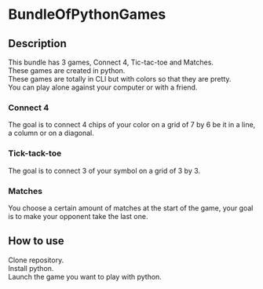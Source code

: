 # BundleOfPythonGames

## Description
This bundle has 3 games, Connect 4, Tic-tac-toe and Matches.  
These games are created in python.  
These games are totally in CLI but with colors so that they are pretty.  
You can play alone against your computer or with a friend.

### Connect 4
The goal is to connect 4 chips of your color on a grid of 7 by 6 be it in a line, a column or on a diagonal.

### Tick-tack-toe
The goal is to connect 3 of your symbol on a grid of 3 by 3.

### Matches
You choose a certain amount of matches at the start of the game, your goal is to make your opponent take the last one.

## How to use 
Clone repository.  
Install python.  
Launch the game you want to play with python.  


